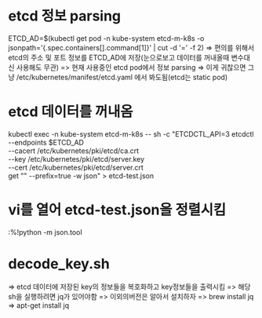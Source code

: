 # etcd 정보 parsing
ETCD_AD=$(kubectl get pod -n kube-system etcd-m-k8s -o jsonpath='{.spec.containers[].command[1]}' | cut -d '=' -f 2)
=> 편의를 위해서 etcd의 주소 및 포트 정보를 ETCD_AD에 저장(눈으로보고 데이터를 꺼내올때 변수대신 사용해도 무관)
=> 현재 사용중인 etcd pod에서 정보 parsing
=> 이게 귀찮으면 그냥 /etc/kubernetes/manifest/etcd.yaml 에서 봐도됨(etcd는 static pod)



# etcd 데이터를 꺼내옴
kubectl exec -n kube-system etcd-m-k8s -- sh -c "ETCDCTL_API=3 etcdctl \
--endpoints $ETCD_AD \
--cacert /etc/kubernetes/pki/etcd/ca.crt \
--key /etc/kubernetes/pki/etcd/server.key \
--cert /etc/kubernetes/pki/etcd/server.crt \
get \"\" --prefix=true -w json" > etcd-test.json



# vi를 열어 etcd-test.json을 정렬시킴
:%!python -m json.tool



# decode_key.sh 
=> etcd 데이터에 저장된 key의 정보들을 복호화하고 key정보들을 출력시킴
=> 해당 sh을 실행하려면 jq가 있어야함
=> 이외의버전은 알아서 설치하자
=> brew install jq
=> apt-get install jq
